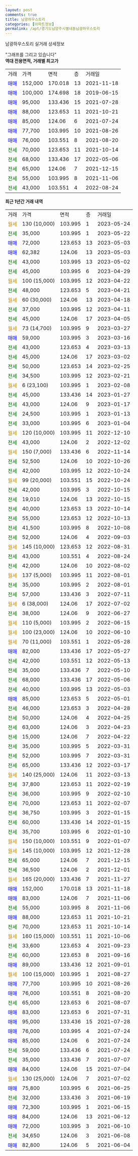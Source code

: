 ```yaml
---
layout: post
comments: true
title: 남광하우스토리
categories: [아파트정보]
permalink: /apt/경기도남양주시별내동남광하우스토리
---
```


남광하우스토리 실거래 상세정보

<script type="text/javascript">
  google.charts.load('current', {'packages':['line', 'corechart']});
  google.charts.setOnLoadCallback(drawChart);

  function drawChart() {
    var data = new google.visualization.DataTable();
    data.addColumn('date', '거래일');
    data.addColumn('number', "매매");
    data.addColumn('number', "전세");
    data.addColumn('number', "전매");

    data.addRows([[new Date(Date.parse("2023-05-24")), null, null, null], [new Date(Date.parse("2023-05-22")), null, 35000, null], [new Date(Date.parse("2023-05-03")), 72000, null, null], [new Date(Date.parse("2023-05-03")), 62382, null, null], [new Date(Date.parse("2023-05-02")), null, 43000, null], [new Date(Date.parse("2023-04-29")), null, 45000, null], [new Date(Date.parse("2023-04-22")), null, null, null], [new Date(Date.parse("2023-04-21")), null, 48000, null], [new Date(Date.parse("2023-04-18")), null, null, null], [new Date(Date.parse("2023-04-11")), null, 37000, null], [new Date(Date.parse("2023-04-05")), null, 45000, null], [new Date(Date.parse("2023-03-27")), null, null, null], [new Date(Date.parse("2023-03-16")), 59000, null, null], [new Date(Date.parse("2023-03-13")), null, 43000, null], [new Date(Date.parse("2023-03-02")), null, 45000, null], [new Date(Date.parse("2023-02-25")), null, 50000, null], [new Date(Date.parse("2023-02-21")), null, 34500, null], [new Date(Date.parse("2023-02-08")), null, null, null], [new Date(Date.parse("2023-01-27")), null, 45000, null], [new Date(Date.parse("2023-01-17")), null, 43000, null], [new Date(Date.parse("2023-01-13")), null, 24500, null], [new Date(Date.parse("2023-01-04")), null, 33000, null], [new Date(Date.parse("2022-12-10")), null, null, null], [new Date(Date.parse("2022-12-02")), null, 43000, null], [new Date(Date.parse("2022-11-14")), null, null, null], [new Date(Date.parse("2022-10-26")), null, 52500, null], [new Date(Date.parse("2022-10-24")), null, 42000, null], [new Date(Date.parse("2022-10-24")), null, null, null], [new Date(Date.parse("2022-10-15")), null, 42000, null], [new Date(Date.parse("2022-10-15")), null, 19010, null], [new Date(Date.parse("2022-10-14")), null, 40000, null], [new Date(Date.parse("2022-10-13")), null, 55000, null], [new Date(Date.parse("2022-10-08")), null, 41500, null], [new Date(Date.parse("2022-09-03")), null, 52000, null], [new Date(Date.parse("2022-08-31")), null, null, null], [new Date(Date.parse("2022-08-24")), null, 43000, null], [new Date(Date.parse("2022-08-02")), null, 42000, null], [new Date(Date.parse("2022-08-01")), null, null, null], [new Date(Date.parse("2022-08-01")), null, 35000, null], [new Date(Date.parse("2022-07-11")), null, 57000, null], [new Date(Date.parse("2022-07-02")), null, null, null], [new Date(Date.parse("2022-06-27")), null, 38000, null], [new Date(Date.parse("2022-06-15")), null, null, null], [new Date(Date.parse("2022-06-10")), null, null, null], [new Date(Date.parse("2022-05-28")), null, null, null], [new Date(Date.parse("2022-05-27")), 82000, null, null], [new Date(Date.parse("2022-05-13")), null, 42000, null], [new Date(Date.parse("2022-05-10")), null, 35000, null], [new Date(Date.parse("2022-05-06")), null, 68000, null], [new Date(Date.parse("2022-05-03")), null, 40000, null], [new Date(Date.parse("2022-05-01")), 85000, null, null], [new Date(Date.parse("2022-04-28")), null, 46000, null], [new Date(Date.parse("2022-04-25")), null, 50000, null], [new Date(Date.parse("2022-04-23")), null, 63000, null], [new Date(Date.parse("2022-04-22")), null, 15000, null], [new Date(Date.parse("2022-03-31")), null, 35000, null], [new Date(Date.parse("2022-03-31")), null, 52000, null], [new Date(Date.parse("2022-03-17")), null, 65000, null], [new Date(Date.parse("2022-03-13")), null, null, null], [new Date(Date.parse("2022-02-19")), null, 37800, null], [new Date(Date.parse("2022-02-10")), null, 36000, null], [new Date(Date.parse("2022-02-07")), null, 70000, null], [new Date(Date.parse("2022-01-15")), null, 36750, null], [new Date(Date.parse("2022-01-15")), null, 60000, null], [new Date(Date.parse("2022-01-10")), null, 35700, null], [new Date(Date.parse("2022-01-07")), null, null, null], [new Date(Date.parse("2021-12-28")), null, null, null], [new Date(Date.parse("2021-12-15")), null, 65000, null], [new Date(Date.parse("2021-12-01")), null, 36500, null], [new Date(Date.parse("2021-11-27")), null, null, null], [new Date(Date.parse("2021-11-18")), 152000, null, null], [new Date(Date.parse("2021-11-06")), 83000, null, null], [new Date(Date.parse("2021-11-06")), null, 55000, null], [new Date(Date.parse("2021-10-21")), 88000, null, null], [new Date(Date.parse("2021-10-14")), null, 70000, null], [new Date(Date.parse("2021-10-06")), null, null, null], [new Date(Date.parse("2021-09-23")), null, 33600, null], [new Date(Date.parse("2021-09-16")), null, 60000, null], [new Date(Date.parse("2021-09-01")), 89000, null, null], [new Date(Date.parse("2021-08-27")), null, null, null], [new Date(Date.parse("2021-08-26")), 77700, null, null], [new Date(Date.parse("2021-08-20")), 76000, null, null], [new Date(Date.parse("2021-08-07")), null, 65000, null], [new Date(Date.parse("2021-07-31")), 83000, null, null], [new Date(Date.parse("2021-07-28")), 95000, null, null], [new Date(Date.parse("2021-07-24")), 76000, null, null], [new Date(Date.parse("2021-07-24")), 85000, null, null], [new Date(Date.parse("2021-07-24")), null, 59000, null], [new Date(Date.parse("2021-07-07")), null, 35000, null], [new Date(Date.parse("2021-07-04")), 84000, null, null], [new Date(Date.parse("2021-07-02")), null, null, null], [new Date(Date.parse("2021-06-25")), 75800, null, null], [new Date(Date.parse("2021-06-19")), null, 32000, null], [new Date(Date.parse("2021-06-15")), 72300, null, null], [new Date(Date.parse("2021-06-12")), 84000, null, null], [new Date(Date.parse("2021-06-10")), 72000, null, null], [new Date(Date.parse("2021-06-08")), null, 34650, null], [new Date(Date.parse("2021-06-04")), 82800, null, null]]);

    var options = {
      hAxis: {
        format: 'yyyy/MM/dd'
      },    
      lineWidth: 0,
      pointsVisible: true,    
      title: '최근 1년간 유형별 실거래가 분포',
      legend: { position: 'bottom' }
    };

    var formatter = new google.visualization.NumberFormat({pattern:'###,###'} );
    formatter.format(data, 1);
    formatter.format(data, 2);
    
    setTimeout(function() {
        var chart = new google.visualization.LineChart(document.getElementById('columnchart_material'));
        chart.draw(data, (options));
        document.getElementById('loading').style.display = 'none';
    }, 200);
  }
</script>


<div id="loading" style="z-index:20; display: block; margin-left: 0px">"그래프를 그리고 있습니다"</div>
<div id="columnchart_material" style="width: 95%; margin-left: 0px; display: block"></div>
<!-- contents start -->
<b>역대 전용면적, 거래별 최고가</b>
<table class="sortable">
    <tr>
      <td>거래</td>
      <td>가격</td>
      <td>면적</td>
      <td>층</td>
      <td>거래일</td>
    </tr>
        <tr>
          <td><a style="color: blue">매매</a></td>
          <td>152,000</td>
          <td>170.018</td>
          <td>13</td>
          <td>2021-11-18</td>
        </tr>            <tr>
          <td><a style="color: blue">매매</a></td>
          <td>100,000</td>
          <td>174.698</td>
          <td>18</td>
          <td>2019-06-15</td>
        </tr>            <tr>
          <td><a style="color: blue">매매</a></td>
          <td>95,000</td>
          <td>133.436</td>
          <td>15</td>
          <td>2021-07-28</td>
        </tr>            <tr>
          <td><a style="color: blue">매매</a></td>
          <td>88,000</td>
          <td>123.653</td>
          <td>11</td>
          <td>2021-10-21</td>
        </tr>            <tr>
          <td><a style="color: blue">매매</a></td>
          <td>85,000</td>
          <td>124.06</td>
          <td>6</td>
          <td>2021-07-24</td>
        </tr>            <tr>
          <td><a style="color: blue">매매</a></td>
          <td>77,700</td>
          <td>103.995</td>
          <td>10</td>
          <td>2021-08-26</td>
        </tr>            <tr>
          <td><a style="color: blue">매매</a></td>
          <td>76,000</td>
          <td>103.551</td>
          <td>8</td>
          <td>2021-08-20</td>
        </tr>        
        <tr>
              <td><a style="color: darkgreen">전세</a></td>
              <td>70,000</td>
              <td>123.653</td>
              <td>11</td>
              <td>2021-10-14</td>
            </tr>            <tr>
              <td><a style="color: darkgreen">전세</a></td>
              <td>68,000</td>
              <td>133.436</td>
              <td>17</td>
              <td>2022-05-06</td>
            </tr>            <tr>
              <td><a style="color: darkgreen">전세</a></td>
              <td>65,000</td>
              <td>124.06</td>
              <td>7</td>
              <td>2021-12-15</td>
            </tr>            <tr>
              <td><a style="color: darkgreen">전세</a></td>
              <td>55,000</td>
              <td>103.995</td>
              <td>8</td>
              <td>2021-11-06</td>
            </tr>            <tr>
              <td><a style="color: darkgreen">전세</a></td>
              <td>43,000</td>
              <td>103.551</td>
              <td>4</td>
              <td>2022-08-24</td>
            </tr>        
    
</table>

<b>최근 1년간 거래 내역</b>

<table class="sortable">
    <tr>
      <td>거래</td>
      <td>가격</td>
      <td>면적</td>
      <td>층</td>
      <td>거래일</td>
    </tr>
    <tr>
      <td><a style="color: darkgoldenrod">월세</a></td>
      <td>130 (10,000)</td>
      <td>103.995</td>
      <td>1</td>
      <td>2023-05-24</td>
    </tr>          <tr>
      <td><a style="color: darkgreen">전세</a></td>
      <td>35,000</td>
      <td>103.995</td>
      <td>1</td>
      <td>2023-05-22</td>
    </tr>          <tr>
      <td><a style="color: blue">매매</a></td>
      <td>72,000</td>
      <td>123.653</td>
      <td>13</td>
      <td>2023-05-03</td>
    </tr>          <tr>
      <td><a style="color: blue">매매</a></td>
      <td>62,382</td>
      <td>124.06</td>
      <td>13</td>
      <td>2023-05-03</td>
    </tr>          <tr>
      <td><a style="color: darkgreen">전세</a></td>
      <td>43,000</td>
      <td>103.995</td>
      <td>13</td>
      <td>2023-05-02</td>
    </tr>          <tr>
      <td><a style="color: darkgreen">전세</a></td>
      <td>45,000</td>
      <td>103.995</td>
      <td>6</td>
      <td>2023-04-29</td>
    </tr>          <tr>
      <td><a style="color: darkgoldenrod">월세</a></td>
      <td>100 (15,000)</td>
      <td>103.995</td>
      <td>12</td>
      <td>2023-04-22</td>
    </tr>          <tr>
      <td><a style="color: darkgreen">전세</a></td>
      <td>48,000</td>
      <td>123.653</td>
      <td>5</td>
      <td>2023-04-21</td>
    </tr>          <tr>
      <td><a style="color: darkgoldenrod">월세</a></td>
      <td>60 (30,000)</td>
      <td>124.06</td>
      <td>13</td>
      <td>2023-04-18</td>
    </tr>          <tr>
      <td><a style="color: darkgreen">전세</a></td>
      <td>37,000</td>
      <td>103.995</td>
      <td>12</td>
      <td>2023-04-11</td>
    </tr>          <tr>
      <td><a style="color: darkgreen">전세</a></td>
      <td>45,000</td>
      <td>124.06</td>
      <td>17</td>
      <td>2023-04-05</td>
    </tr>          <tr>
      <td><a style="color: darkgoldenrod">월세</a></td>
      <td>73 (14,700)</td>
      <td>103.995</td>
      <td>9</td>
      <td>2023-03-27</td>
    </tr>          <tr>
      <td><a style="color: blue">매매</a></td>
      <td>59,000</td>
      <td>103.995</td>
      <td>3</td>
      <td>2023-03-16</td>
    </tr>          <tr>
      <td><a style="color: darkgreen">전세</a></td>
      <td>43,000</td>
      <td>123.653</td>
      <td>4</td>
      <td>2023-03-13</td>
    </tr>          <tr>
      <td><a style="color: darkgreen">전세</a></td>
      <td>45,000</td>
      <td>124.06</td>
      <td>17</td>
      <td>2023-03-02</td>
    </tr>          <tr>
      <td><a style="color: darkgreen">전세</a></td>
      <td>50,000</td>
      <td>123.653</td>
      <td>14</td>
      <td>2023-02-25</td>
    </tr>          <tr>
      <td><a style="color: darkgreen">전세</a></td>
      <td>34,500</td>
      <td>103.995</td>
      <td>12</td>
      <td>2023-02-21</td>
    </tr>          <tr>
      <td><a style="color: darkgoldenrod">월세</a></td>
      <td>6 (23,100)</td>
      <td>103.995</td>
      <td>1</td>
      <td>2023-02-08</td>
    </tr>          <tr>
      <td><a style="color: darkgreen">전세</a></td>
      <td>45,000</td>
      <td>133.436</td>
      <td>14</td>
      <td>2023-01-27</td>
    </tr>          <tr>
      <td><a style="color: darkgreen">전세</a></td>
      <td>43,000</td>
      <td>124.06</td>
      <td>9</td>
      <td>2023-01-17</td>
    </tr>          <tr>
      <td><a style="color: darkgreen">전세</a></td>
      <td>24,500</td>
      <td>103.995</td>
      <td>1</td>
      <td>2023-01-13</td>
    </tr>          <tr>
      <td><a style="color: darkgreen">전세</a></td>
      <td>33,000</td>
      <td>103.995</td>
      <td>6</td>
      <td>2023-01-04</td>
    </tr>          <tr>
      <td><a style="color: darkgoldenrod">월세</a></td>
      <td>120 (10,000)</td>
      <td>103.995</td>
      <td>11</td>
      <td>2022-12-10</td>
    </tr>          <tr>
      <td><a style="color: darkgreen">전세</a></td>
      <td>43,000</td>
      <td>124.06</td>
      <td>2</td>
      <td>2022-12-02</td>
    </tr>          <tr>
      <td><a style="color: darkgoldenrod">월세</a></td>
      <td>150 (7,000)</td>
      <td>133.436</td>
      <td>6</td>
      <td>2022-11-14</td>
    </tr>          <tr>
      <td><a style="color: darkgreen">전세</a></td>
      <td>52,500</td>
      <td>124.06</td>
      <td>10</td>
      <td>2022-10-26</td>
    </tr>          <tr>
      <td><a style="color: darkgreen">전세</a></td>
      <td>42,000</td>
      <td>103.995</td>
      <td>12</td>
      <td>2022-10-24</td>
    </tr>          <tr>
      <td><a style="color: darkgoldenrod">월세</a></td>
      <td>99 (20,000)</td>
      <td>103.551</td>
      <td>15</td>
      <td>2022-10-24</td>
    </tr>          <tr>
      <td><a style="color: darkgreen">전세</a></td>
      <td>42,000</td>
      <td>103.995</td>
      <td>3</td>
      <td>2022-10-15</td>
    </tr>          <tr>
      <td><a style="color: darkgreen">전세</a></td>
      <td>19,010</td>
      <td>124.06</td>
      <td>13</td>
      <td>2022-10-15</td>
    </tr>          <tr>
      <td><a style="color: darkgreen">전세</a></td>
      <td>40,000</td>
      <td>123.653</td>
      <td>13</td>
      <td>2022-10-14</td>
    </tr>          <tr>
      <td><a style="color: darkgreen">전세</a></td>
      <td>55,000</td>
      <td>123.653</td>
      <td>12</td>
      <td>2022-10-13</td>
    </tr>          <tr>
      <td><a style="color: darkgreen">전세</a></td>
      <td>41,500</td>
      <td>103.995</td>
      <td>8</td>
      <td>2022-10-08</td>
    </tr>          <tr>
      <td><a style="color: darkgreen">전세</a></td>
      <td>52,000</td>
      <td>124.06</td>
      <td>4</td>
      <td>2022-09-03</td>
    </tr>          <tr>
      <td><a style="color: darkgoldenrod">월세</a></td>
      <td>145 (10,000)</td>
      <td>123.653</td>
      <td>12</td>
      <td>2022-08-31</td>
    </tr>          <tr>
      <td><a style="color: darkgreen">전세</a></td>
      <td>43,000</td>
      <td>103.551</td>
      <td>4</td>
      <td>2022-08-24</td>
    </tr>          <tr>
      <td><a style="color: darkgreen">전세</a></td>
      <td>42,000</td>
      <td>124.06</td>
      <td>10</td>
      <td>2022-08-02</td>
    </tr>          <tr>
      <td><a style="color: darkgoldenrod">월세</a></td>
      <td>137 (5,000)</td>
      <td>103.995</td>
      <td>11</td>
      <td>2022-08-01</td>
    </tr>          <tr>
      <td><a style="color: darkgreen">전세</a></td>
      <td>35,000</td>
      <td>103.995</td>
      <td>2</td>
      <td>2022-08-01</td>
    </tr>          <tr>
      <td><a style="color: darkgreen">전세</a></td>
      <td>57,000</td>
      <td>133.436</td>
      <td>3</td>
      <td>2022-07-11</td>
    </tr>          <tr>
      <td><a style="color: darkgoldenrod">월세</a></td>
      <td>6 (38,000)</td>
      <td>124.06</td>
      <td>17</td>
      <td>2022-07-02</td>
    </tr>          <tr>
      <td><a style="color: darkgreen">전세</a></td>
      <td>38,000</td>
      <td>124.06</td>
      <td>9</td>
      <td>2022-06-27</td>
    </tr>          <tr>
      <td><a style="color: darkgoldenrod">월세</a></td>
      <td>110 (5,000)</td>
      <td>103.995</td>
      <td>2</td>
      <td>2022-06-15</td>
    </tr>          <tr>
      <td><a style="color: darkgoldenrod">월세</a></td>
      <td>100 (23,000)</td>
      <td>124.06</td>
      <td>10</td>
      <td>2022-06-10</td>
    </tr>          <tr>
      <td><a style="color: darkgoldenrod">월세</a></td>
      <td>70 (11,000)</td>
      <td>103.551</td>
      <td>1</td>
      <td>2022-05-28</td>
    </tr>          <tr>
      <td><a style="color: blue">매매</a></td>
      <td>82,000</td>
      <td>133.436</td>
      <td>17</td>
      <td>2022-05-27</td>
    </tr>          <tr>
      <td><a style="color: darkgreen">전세</a></td>
      <td>42,000</td>
      <td>103.551</td>
      <td>12</td>
      <td>2022-05-13</td>
    </tr>          <tr>
      <td><a style="color: darkgreen">전세</a></td>
      <td>35,000</td>
      <td>133.436</td>
      <td>7</td>
      <td>2022-05-10</td>
    </tr>          <tr>
      <td><a style="color: darkgreen">전세</a></td>
      <td>68,000</td>
      <td>133.436</td>
      <td>17</td>
      <td>2022-05-06</td>
    </tr>          <tr>
      <td><a style="color: darkgreen">전세</a></td>
      <td>40,000</td>
      <td>103.995</td>
      <td>13</td>
      <td>2022-05-03</td>
    </tr>          <tr>
      <td><a style="color: blue">매매</a></td>
      <td>85,000</td>
      <td>123.653</td>
      <td>5</td>
      <td>2022-05-01</td>
    </tr>          <tr>
      <td><a style="color: darkgreen">전세</a></td>
      <td>46,000</td>
      <td>123.653</td>
      <td>3</td>
      <td>2022-04-28</td>
    </tr>          <tr>
      <td><a style="color: darkgreen">전세</a></td>
      <td>50,000</td>
      <td>124.06</td>
      <td>4</td>
      <td>2022-04-25</td>
    </tr>          <tr>
      <td><a style="color: darkgreen">전세</a></td>
      <td>63,000</td>
      <td>124.06</td>
      <td>3</td>
      <td>2022-04-23</td>
    </tr>          <tr>
      <td><a style="color: darkgreen">전세</a></td>
      <td>15,000</td>
      <td>124.06</td>
      <td>7</td>
      <td>2022-04-22</td>
    </tr>          <tr>
      <td><a style="color: darkgreen">전세</a></td>
      <td>35,000</td>
      <td>103.995</td>
      <td>5</td>
      <td>2022-03-31</td>
    </tr>          <tr>
      <td><a style="color: darkgreen">전세</a></td>
      <td>52,000</td>
      <td>103.995</td>
      <td>7</td>
      <td>2022-03-31</td>
    </tr>          <tr>
      <td><a style="color: darkgreen">전세</a></td>
      <td>65,000</td>
      <td>133.436</td>
      <td>12</td>
      <td>2022-03-17</td>
    </tr>          <tr>
      <td><a style="color: darkgoldenrod">월세</a></td>
      <td>140 (25,000)</td>
      <td>124.06</td>
      <td>11</td>
      <td>2022-03-13</td>
    </tr>          <tr>
      <td><a style="color: darkgreen">전세</a></td>
      <td>37,800</td>
      <td>123.653</td>
      <td>11</td>
      <td>2022-02-19</td>
    </tr>          <tr>
      <td><a style="color: darkgreen">전세</a></td>
      <td>36,000</td>
      <td>103.995</td>
      <td>9</td>
      <td>2022-02-10</td>
    </tr>          <tr>
      <td><a style="color: darkgreen">전세</a></td>
      <td>70,000</td>
      <td>123.653</td>
      <td>11</td>
      <td>2022-02-07</td>
    </tr>          <tr>
      <td><a style="color: darkgreen">전세</a></td>
      <td>36,750</td>
      <td>103.995</td>
      <td>3</td>
      <td>2022-01-15</td>
    </tr>          <tr>
      <td><a style="color: darkgreen">전세</a></td>
      <td>60,000</td>
      <td>133.436</td>
      <td>14</td>
      <td>2022-01-15</td>
    </tr>          <tr>
      <td><a style="color: darkgreen">전세</a></td>
      <td>35,700</td>
      <td>103.995</td>
      <td>6</td>
      <td>2022-01-10</td>
    </tr>          <tr>
      <td><a style="color: darkgoldenrod">월세</a></td>
      <td>150 (10,000)</td>
      <td>103.551</td>
      <td>9</td>
      <td>2022-01-07</td>
    </tr>          <tr>
      <td><a style="color: darkgoldenrod">월세</a></td>
      <td>145 (10,000)</td>
      <td>103.995</td>
      <td>12</td>
      <td>2021-12-28</td>
    </tr>          <tr>
      <td><a style="color: darkgreen">전세</a></td>
      <td>65,000</td>
      <td>124.06</td>
      <td>7</td>
      <td>2021-12-15</td>
    </tr>          <tr>
      <td><a style="color: darkgreen">전세</a></td>
      <td>36,500</td>
      <td>124.06</td>
      <td>2</td>
      <td>2021-12-01</td>
    </tr>          <tr>
      <td><a style="color: darkgoldenrod">월세</a></td>
      <td>165 (20,000)</td>
      <td>133.436</td>
      <td>7</td>
      <td>2021-11-27</td>
    </tr>          <tr>
      <td><a style="color: blue">매매</a></td>
      <td>152,000</td>
      <td>170.018</td>
      <td>13</td>
      <td>2021-11-18</td>
    </tr>          <tr>
      <td><a style="color: blue">매매</a></td>
      <td>83,000</td>
      <td>124.06</td>
      <td>7</td>
      <td>2021-11-06</td>
    </tr>          <tr>
      <td><a style="color: darkgreen">전세</a></td>
      <td>55,000</td>
      <td>103.995</td>
      <td>8</td>
      <td>2021-11-06</td>
    </tr>          <tr>
      <td><a style="color: blue">매매</a></td>
      <td>88,000</td>
      <td>123.653</td>
      <td>11</td>
      <td>2021-10-21</td>
    </tr>          <tr>
      <td><a style="color: darkgreen">전세</a></td>
      <td>70,000</td>
      <td>123.653</td>
      <td>11</td>
      <td>2021-10-14</td>
    </tr>          <tr>
      <td><a style="color: darkgoldenrod">월세</a></td>
      <td>160 (15,000)</td>
      <td>103.551</td>
      <td>11</td>
      <td>2021-10-06</td>
    </tr>          <tr>
      <td><a style="color: darkgreen">전세</a></td>
      <td>33,600</td>
      <td>123.653</td>
      <td>4</td>
      <td>2021-09-23</td>
    </tr>          <tr>
      <td><a style="color: darkgreen">전세</a></td>
      <td>60,000</td>
      <td>123.653</td>
      <td>8</td>
      <td>2021-09-16</td>
    </tr>          <tr>
      <td><a style="color: blue">매매</a></td>
      <td>89,000</td>
      <td>133.436</td>
      <td>12</td>
      <td>2021-09-01</td>
    </tr>          <tr>
      <td><a style="color: darkgoldenrod">월세</a></td>
      <td>100 (15,000)</td>
      <td>103.995</td>
      <td>1</td>
      <td>2021-08-27</td>
    </tr>          <tr>
      <td><a style="color: blue">매매</a></td>
      <td>77,700</td>
      <td>103.995</td>
      <td>10</td>
      <td>2021-08-26</td>
    </tr>          <tr>
      <td><a style="color: blue">매매</a></td>
      <td>76,000</td>
      <td>103.551</td>
      <td>8</td>
      <td>2021-08-20</td>
    </tr>          <tr>
      <td><a style="color: darkgreen">전세</a></td>
      <td>65,000</td>
      <td>123.653</td>
      <td>6</td>
      <td>2021-08-07</td>
    </tr>          <tr>
      <td><a style="color: blue">매매</a></td>
      <td>83,000</td>
      <td>123.653</td>
      <td>6</td>
      <td>2021-07-31</td>
    </tr>          <tr>
      <td><a style="color: blue">매매</a></td>
      <td>95,000</td>
      <td>133.436</td>
      <td>15</td>
      <td>2021-07-28</td>
    </tr>          <tr>
      <td><a style="color: blue">매매</a></td>
      <td>76,000</td>
      <td>103.995</td>
      <td>4</td>
      <td>2021-07-24</td>
    </tr>          <tr>
      <td><a style="color: blue">매매</a></td>
      <td>85,000</td>
      <td>124.06</td>
      <td>6</td>
      <td>2021-07-24</td>
    </tr>          <tr>
      <td><a style="color: darkgreen">전세</a></td>
      <td>59,000</td>
      <td>133.436</td>
      <td>6</td>
      <td>2021-07-24</td>
    </tr>          <tr>
      <td><a style="color: darkgreen">전세</a></td>
      <td>35,000</td>
      <td>133.436</td>
      <td>7</td>
      <td>2021-07-07</td>
    </tr>          <tr>
      <td><a style="color: blue">매매</a></td>
      <td>84,000</td>
      <td>124.06</td>
      <td>15</td>
      <td>2021-07-04</td>
    </tr>          <tr>
      <td><a style="color: darkgoldenrod">월세</a></td>
      <td>130 (25,000)</td>
      <td>124.06</td>
      <td>7</td>
      <td>2021-07-02</td>
    </tr>          <tr>
      <td><a style="color: blue">매매</a></td>
      <td>75,800</td>
      <td>103.995</td>
      <td>6</td>
      <td>2021-06-25</td>
    </tr>          <tr>
      <td><a style="color: darkgreen">전세</a></td>
      <td>32,000</td>
      <td>133.436</td>
      <td>3</td>
      <td>2021-06-19</td>
    </tr>          <tr>
      <td><a style="color: blue">매매</a></td>
      <td>72,300</td>
      <td>103.995</td>
      <td>1</td>
      <td>2021-06-15</td>
    </tr>          <tr>
      <td><a style="color: blue">매매</a></td>
      <td>84,000</td>
      <td>124.06</td>
      <td>13</td>
      <td>2021-06-12</td>
    </tr>          <tr>
      <td><a style="color: blue">매매</a></td>
      <td>72,000</td>
      <td>103.995</td>
      <td>3</td>
      <td>2021-06-10</td>
    </tr>          <tr>
      <td><a style="color: darkgreen">전세</a></td>
      <td>34,650</td>
      <td>124.06</td>
      <td>3</td>
      <td>2021-06-08</td>
    </tr>          <tr>
      <td><a style="color: blue">매매</a></td>
      <td>82,800</td>
      <td>124.06</td>
      <td>5</td>
      <td>2021-06-04</td>
    </tr>      </table>
<!-- contents end -->    

